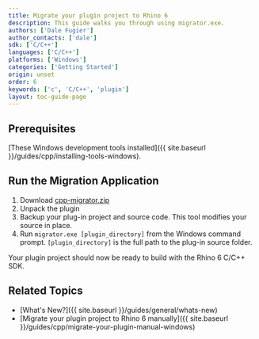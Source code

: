 ```yaml
---
title: Migrate your plugin project to Rhino 6
description: This guide walks you through using migrator.exe.
authors: ['Dale Fugier']
author_contacts: ['dale']
sdk: ['C/C++']
languages: ['C/C++']
platforms: ['Windows']
categories: ['Getting Started']
origin: unset
order: 6
keywords: ['c', 'C/C++', 'plugin']
layout: toc-guide-page
---
```


## Prerequisites

[These Windows development tools installed]({{ site.baseurl }}/guides/cpp/installing-tools-windows).

## Run the Migration Application

1. Download [cpp-migrator.zip](http://www.rhino3d.com/download/rhino/6.0/v6-cpp-migrator)
1. Unpack the plugin
1. Backup your plug-in project and source code. This tool modifies your source in place.
1. Run `migrator.exe [plugin_directory]` from the Windows command prompt. 
`[plugin_directory]` is the full path to the plug-in source folder.

Your plugin project should now be ready to build with the Rhino 6 C/C++ SDK.

## Related Topics

- [What's New?]({{ site.baseurl }}/guides/general/whats-new)
- [Migrate your plugin project to Rhino 6 manually]({{ site.baseurl }}/guides/cpp/migrate-your-plugin-manual-windows)
